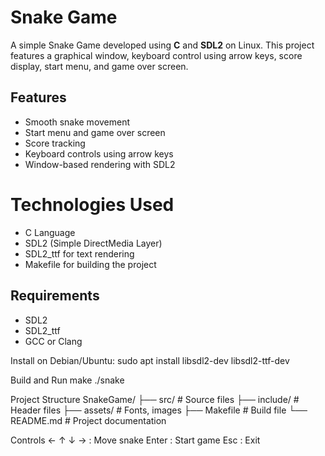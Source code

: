 # Snake Game
A simple Snake Game developed using **C** and **SDL2** on Linux. This project features a graphical window, keyboard control using arrow keys, score display, start menu, and game over screen.

## Features
- Smooth snake movement
- Start menu and game over screen
- Score tracking
- Keyboard controls using arrow keys
- Window-based rendering with SDL2

# Technologies Used
- C Language
- SDL2 (Simple DirectMedia Layer)
- SDL2_ttf for text rendering
- Makefile for building the project

## Requirements
- SDL2
- SDL2_ttf
- GCC or Clang

Install on Debian/Ubuntu:
sudo apt install libsdl2-dev libsdl2-ttf-dev

Build and Run
make
./snake

Project Structure
SnakeGame/
├── src/              # Source files
├── include/          # Header files
├── assets/           # Fonts, images
├── Makefile          # Build file
└── README.md         # Project documentation

Controls
    ← ↑ ↓ → : Move snake
    Enter : Start game
    Esc : Exit
